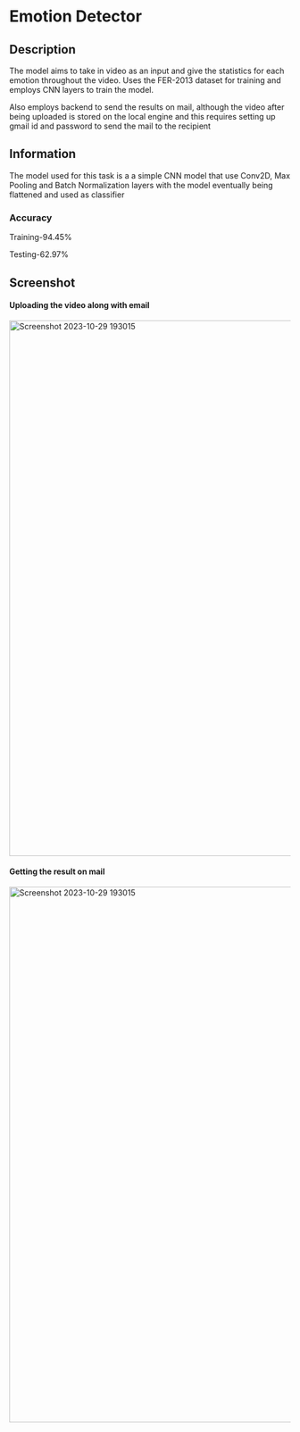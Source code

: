 # Emotion Detector

## Description
The model aims to take in video as an input and give the statistics for each emotion throughout the video. Uses the FER-2013 dataset for training and employs CNN layers to train the model.

Also employs backend to send the results on mail, although the video after being uploaded is stored on the local engine and this requires setting up gmail id and password to send the mail to the recipient

## Information
The model used for this task is a a simple CNN model that use Conv2D, Max Pooling and Batch Normalization layers with the model eventually being flattened and used as classifier
### Accuracy
Training-94.45%

Testing-62.97%

## Screenshot
#### Uploading the video along with email
<img width="960" alt="Screenshot 2023-10-29 193015" src="https://github.com/DSam327/facial_emotion_detection-/assets/113661235/d30ac46d-00dc-43f1-bb7e-ae7b96ec4b6f">

#### Getting the result on mail
<img width="960" alt="Screenshot 2023-10-29 193015" src="https://github.com/DSam327/facial_emotion_detection-/assets/113661235/13d34e0e-289f-47fc-8b45-2255706c9d28">

